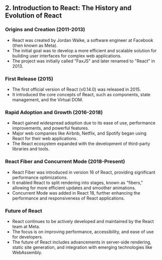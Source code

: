 ## 2. Introduction to React: The History and Evolution of React

### Origins and Creation (2011-2013)

* React was created by Jordan Walke, a software engineer at Facebook (then known as Meta).
* The initial goal was to develop a more efficient and scalable solution for building user interfaces for complex web applications.
* The project was initially called "FaxJS" and later renamed to "React" in 2013.

### First Release (2015)

* The first official version of React (v0.14.0) was released in 2015.
* It introduced the core concepts of React, such as components, state management, and the Virtual DOM.

### Rapid Adoption and Growth (2016-2018)

* React gained widespread adoption due to its ease of use, performance improvements, and powerful features.
* Major web companies like Airbnb, Netflix, and Spotify began using React for their web applications.
* The React ecosystem expanded with the development of third-party libraries and tools.

### React Fiber and Concurrent Mode (2018-Present)

* React Fiber was introduced in version 16 of React, providing significant performance optimizations.
* It enabled React to split rendering into stages, known as "fibers," allowing for more efficient updates and smoother animations.
* Concurrent Mode was added in React 18, further enhancing the performance and responsiveness of React applications.

### Future of React

* React continues to be actively developed and maintained by the React team at Meta.
* The focus is on improving performance, accessibility, and ease of use for developers.
* The future of React includes advancements in server-side rendering, static site generation, and integration with emerging technologies like WebAssembly.
